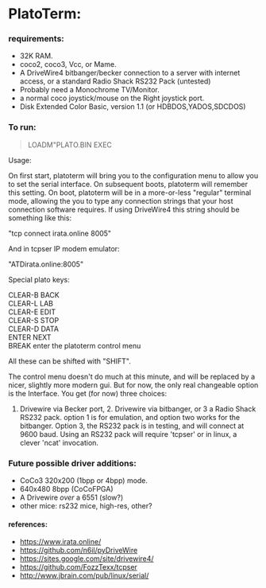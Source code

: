 # PlatoTerm:


### requirements:

* 32K RAM.
* coco2, coco3, Vcc, or Mame.
* A DriveWire4 bitbanger/becker connection to a server with internet access,
  or a standard Radio Shack RS232 Pack (untested)
* Probably need a Monochrome TV/Monitor.
* a normal coco joystick/mouse on the Right joystick port.
* Disk Extended Color Basic, version 1.1 (or HDBDOS,YADOS,SDCDOS)

### To run:

> LOADM"PLATO.BIN
> EXEC

Usage:

On first start, platoterm will bring you to the configuration menu to
allow you to set the serial interface.  On subsequent boots, platoterm
will remember this setting.  On boot, platoterm will be in a
more-or-less "regular" terminal mode, allowing the you to type any
connection strings that your host connection software requires.  If
using DriveWire4 this string should be something like this:

"tcp connect irata.online 8005"

And in tcpser IP modem emulator:

"ATDirata.online:8005"


Special plato keys:

CLEAR-B    BACK  
CLEAR-L    LAB  
CLEAR-E    EDIT  
CLEAR-S	   STOP  
CLEAR-D	   DATA  
ENTER      NEXT  
BREAK      enter the platoterm control menu  

All these can be shifted with "SHIFT".

The control menu doesn't do much at this minute, and will be replaced
by a nicer, slightly more modern gui.  But for now, the only real
changeable option is the Interface.  You get (for now) three choices:
1. Drivewire via Becker port, 2. Drivewire via bitbanger, or 3 a Radio
Shack RS232 pack.  option 1 is for emulation, and option two works for
the bitbanger.  Option 3, the RS232 pack is in testing, and will
connect at 9600 baud.  Using an RS232 pack will require 'tcpser' or in
linux, a clever 'ncat' invocation.

### Future possible driver additions:

* CoCo3 320x200 (1bpp or 4bpp) mode.
* 640x480 8bpp (CoCoFPGA)
* A Drivewire *over* a 6551 (slow?)
* other mice: rs232 mice, high-res, other?

#### references:

* https://www.irata.online/
* https://github.com/n6il/pyDriveWire
* https://sites.google.com/site/drivewire4/
* https://github.com/FozzTexx/tcpser
* http://www.jbrain.com/pub/linux/serial/
